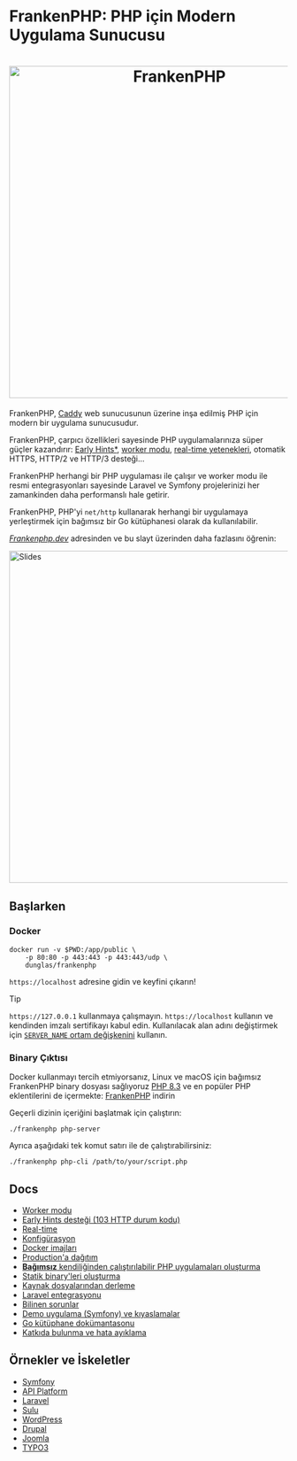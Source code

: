 # FrankenPHP: PHP için Modern Uygulama Sunucusu

<h1 align="center"><a href="https://frankenphp.dev"><img src="frankenphp.png" alt="FrankenPHP" width="600"></a></h1>

FrankenPHP, [Caddy](https://caddyserver.com/) web sunucusunun üzerine inşa edilmiş PHP için modern bir uygulama sunucusudur.

FrankenPHP, çarpıcı özellikleri sayesinde PHP uygulamalarınıza süper güçler kazandırır: [Early Hints\*](https://frankenphp.dev/docs/early-hints/), [worker modu](https://frankenphp.dev/docs/worker/), [real-time yetenekleri](https://frankenphp.dev/docs/mercure/), otomatik HTTPS, HTTP/2 ve HTTP/3 desteği...

FrankenPHP herhangi bir PHP uygulaması ile çalışır ve worker modu ile resmi entegrasyonları sayesinde Laravel ve Symfony projelerinizi her zamankinden daha performanslı hale getirir.

FrankenPHP, PHP'yi `net/http` kullanarak herhangi bir uygulamaya yerleştirmek için bağımsız bir Go kütüphanesi olarak da kullanılabilir.

[_Frankenphp.dev_](https://frankenphp.dev) adresinden ve bu slayt üzerinden daha fazlasını öğrenin:

<a href="https://dunglas.dev/2022/10/frankenphp-the-modern-php-app-server-written-in-go/"><img src="https://dunglas.dev/wp-content/uploads/2022/10/frankenphp.png" alt="Slides" width="600"></a>

## Başlarken

### Docker

```console
docker run -v $PWD:/app/public \
    -p 80:80 -p 443:443 -p 443:443/udp \
    dunglas/frankenphp
```

`https://localhost` adresine gidin ve keyfini çıkarın!

> [!TIP]
>
> `https://127.0.0.1` kullanmaya çalışmayın. `https://localhost` kullanın ve kendinden imzalı sertifikayı kabul edin.
> Kullanılacak alan adını değiştirmek için [`SERVER_NAME` ortam değişkenini](docs/config.md#environment-variables) kullanın.

### Binary Çıktısı

Docker kullanmayı tercih etmiyorsanız, Linux ve macOS için bağımsız FrankenPHP binary dosyası sağlıyoruz
[PHP 8.3](https://www.php.net/releases/8.3/en.php) ve en popüler PHP eklentilerini de içermekte: [FrankenPHP](https://github.com/dunglas/frankenphp/releases) indirin

Geçerli dizinin içeriğini başlatmak için çalıştırın:

```console
./frankenphp php-server
```

Ayrıca aşağıdaki tek komut satırı ile de çalıştırabilirsiniz:

```console
./frankenphp php-cli /path/to/your/script.php
```

## Docs

- [Worker modu](https://frankenphp.dev/docs/worker/)
- [Early Hints desteği (103 HTTP durum kodu)](https://frankenphp.dev/docs/early-hints/)
- [Real-time](https://frankenphp.dev/docs/mercure/)
- [Konfigürasyon](https://frankenphp.dev/docs/config/)
- [Docker imajları](https://frankenphp.dev/docs/docker/)
- [Production'a dağıtım](docs/production.md)
- [**Bağımsız** kendiliğinden çalıştırılabilir PHP uygulamaları oluşturma](https://frankenphp.dev/docs/embed/)
- [Statik binary'leri oluşturma](https://frankenphp.dev/docs/static/)
- [Kaynak dosyalarından derleme](https://frankenphp.dev/docs/compile/)
- [Laravel entegrasyonu](https://frankenphp.dev/docs/laravel/)
- [Bilinen sorunlar](https://frankenphp.dev/docs/known-issues/)
- [Demo uygulama (Symfony) ve kıyaslamalar](https://github.com/dunglas/frankenphp-demo)
- [Go kütüphane dokümantasonu](https://pkg.go.dev/github.com/dunglas/frankenphp)
- [Katkıda bulunma ve hata ayıklama](https://frankenphp.dev/docs/contributing/)

## Örnekler ve İskeletler

- [Symfony](https://github.com/dunglas/symfony-docker)
- [API Platform](https://api-platform.com/docs/distribution/)
- [Laravel](https://frankenphp.dev/docs/laravel/)
- [Sulu](https://sulu.io/blog/running-sulu-with-frankenphp)
- [WordPress](https://github.com/StephenMiracle/frankenwp)
- [Drupal](https://github.com/dunglas/frankenphp-drupal)
- [Joomla](https://github.com/alexandreelise/frankenphp-joomla)
- [TYPO3](https://github.com/ochorocho/franken-typo3)
